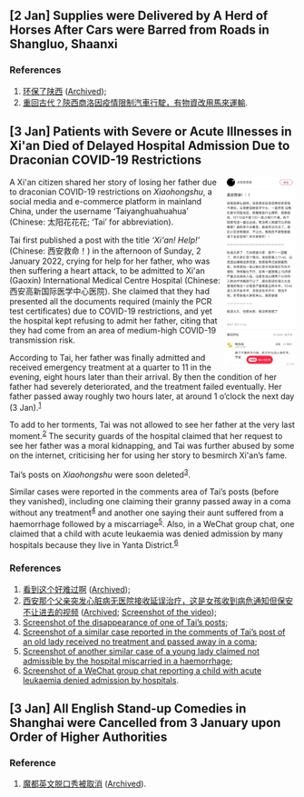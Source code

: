 ## \[2 Jan\] Supplies were Delivered by A Herd of Horses After Cars were Barred from Roads in Shangluo, Shaanxi

### References
1. [环保了陕西](https://www.reddit.com/r/CLTV/comments/ruri4j/) ([Archived](https://archive.ph/4H5AC));
2. [重回古代？陝西商洛因疫情限制汽車行駛，有物資改用馬來運輸](https://www.youtube.com/watch?v=xYpyQsHUgPc).

## \[3 Jan\] Patients with Severe or Acute Illnesses in Xi'an Died of Delayed Hospital Admission Due to Draconian COVID-19 Restrictions
<img  align="right" width="25%" src="https://raw.githubusercontent.com/Ordo-Boreae/hupomnemata/main/_images/2022-01/20220103GMT123413_%E8%A5%BF%E5%AE%89%E6%95%91%E5%91%BD%EF%BC%81.webp">

A Xi'an citizen shared her story of losing her father due to draconian COVID-19 restrictions on _Xiaohongshu_, a social media and e-commerce platform in mainland China, under the username ‘Taiyanghuahuahua’ (Chinese: 太阳花花花; ‘Tai’ for abbreviation).

Tai first published a post with the title _‘Xi'an! Help!’_ (Chinese: 西安救命！) in the afternoon of Sunday, 2 January 2022, crying for help for her father, who was then suffering a heart attack, to be admitted to Xi'an (Gaoxin) International Medical Centre Hospital (Chinese: 西安高新国际医学中心医院). She claimed that they had presented all the documents required (mainly the PCR test certificates) due to COVID-19 restrictions, and yet the hospital kept refusing to admit her father, citing that they had come from an area of medium-high COVID-19 transmission risk.

According to Tai, her father was finally admitted and received emergency treatment at a quarter to 11 in the evening, eight hours later than their arrival. By then the condition of her father had severely deteriorated, and the treatment failed eventually. Her father passed away roughly two hours later, at around 1 o’clock the next day (3 Jan).<sup>[1](https://www.reddit.com/r/China_irl/comments/ruqeho/)</sup>

To add to her torments, Tai was not allowed to see her father at the very last moment.<sup>[2](https://www.reddit.com/r/China_irl/comments/ruv752/)</sup> The security guards of the hospital claimed that her request to see her father was a moral kidnapping, and Tai was further abused by some on the internet, criticising her for using her story to besmirch Xi'an’s fame.

Tai’s posts on _Xiaohongshu_ were soon deleted<sup>[3](https://raw.githubusercontent.com/Ordo-Boreae/hupomnemata/main/_images/2022-01/20220103GMT134805_%E8%A5%BF%E5%AE%89%E6%95%91%E5%91%BD%EF%BC%81-%E7%84%A1%E6%B3%95%E5%B1%95%E7%A4%BA.webp)</sup>.

Similar cases were reported in the comments area of Tai’s posts (before they vanished), including one claiming their granny passed away in a coma without any treatment<sup>[4](https://raw.githubusercontent.com/Ordo-Boreae/hupomnemata/main/_images/2022-01/20220103GMT134503_%E8%A5%BF%E5%AE%89%E6%95%91%E5%91%BD%EF%BC%81-%E5%A7%A5%E5%A7%A5%E5%8E%BB%E4%B8%96.webp)</sup> and another one saying their aunt suffered from a haemorrhage followed by a miscarriage<sup>[5](https://raw.githubusercontent.com/Ordo-Boreae/hupomnemata/main/_images/2022-01/20220103GMT135919_%E8%A5%BF%E5%AE%89%E6%95%91%E5%91%BD%EF%BC%81%E5%B0%8F%E5%A7%A8%E6%B5%81%E7%94%A2.webp)</sup>. Also, in a WeChat group chat, one claimed that a child with acute leukaemia was denied admission by many hospitals because they live in Yanta District.<sup>[6](https://raw.githubusercontent.com/Ordo-Boreae/hupomnemata/main/_images/2022-01/20220103GMT182316_%E8%A5%BF%E5%AE%89%E6%95%91%E5%91%BD%EF%BC%81-%E5%AD%A9%E5%AD%90%E7%99%BD%E8%A1%80%E7%97%85.webp)</sup>

### References
1. [看到这个好难过啊](https://www.reddit.com/r/China_irl/comments/ruqeho/) ([Archived](https://archive.ph/N3Phd));
2. [西安那个父亲突发心脏病无医院接收延误治疗，这是女孩收到病危通知但保安不让进去的视频](https://www.reddit.com/r/China_irl/comments/ruv752/) ([Archived](https://archive.ph/2PkHE); [Screenshot of the video](https://raw.githubusercontent.com/Ordo-Boreae/hupomnemata/main/_images/2022-01/20220103GMT135334_%E8%A5%BF%E5%AE%89%E6%95%91%E5%91%BD%EF%BC%81-%E5%BE%8C%E7%BA%8C.webp));
3. [Screenshot of the disappearance of one of Tai’s posts](https://raw.githubusercontent.com/Ordo-Boreae/hupomnemata/main/_images/2022-01/20220103GMT134805_%E8%A5%BF%E5%AE%89%E6%95%91%E5%91%BD%EF%BC%81-%E7%84%A1%E6%B3%95%E5%B1%95%E7%A4%BA.webp);
4. [Screenshot of a similar case reported in the comments of Tai’s post of an old lady received no treatment and passed away in a coma](https://raw.githubusercontent.com/Ordo-Boreae/hupomnemata/main/_images/2022-01/20220103GMT134503_%E8%A5%BF%E5%AE%89%E6%95%91%E5%91%BD%EF%BC%81-%E5%A7%A5%E5%A7%A5%E5%8E%BB%E4%B8%96.webp);
5. [Screenshot of another similar case of a young lady claimed not admissible by the hospital miscarried in a haemorrhage](https://raw.githubusercontent.com/Ordo-Boreae/hupomnemata/main/_images/2022-01/20220103GMT135919_%E8%A5%BF%E5%AE%89%E6%95%91%E5%91%BD%EF%BC%81%E5%B0%8F%E5%A7%A8%E6%B5%81%E7%94%A2.webp);
6. [Screenshot of a WeChat group chat reporting a child with acute leukaemia denied admission by hospitals](https://raw.githubusercontent.com/Ordo-Boreae/hupomnemata/main/_images/2022-01/20220103GMT182316_%E8%A5%BF%E5%AE%89%E6%95%91%E5%91%BD%EF%BC%81-%E5%AD%A9%E5%AD%90%E7%99%BD%E8%A1%80%E7%97%85.webp).

## \[3 Jan\] All English Stand-up Comedies in Shanghai were Cancelled from 3 January upon Order of Higher Authorities

### Reference
1. [魔都英文脱口秀被取消](https://www.reddit.com/r/China_irl/comments/ruvqe1/) ([Archived](https://archive.ph/A57Sj)).
